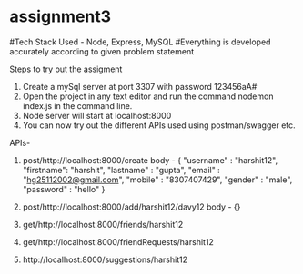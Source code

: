 # assignment3
#Tech Stack Used - Node, Express, MySQL
#Everything is developed accurately according to given problem statement

Steps to try out the assigment
1. Create a mySql server at port 3307 with password 123456aA#
2. Open the project in any text editor and run the command nodemon index.js in the command line.
3. Node server will start at localhost:8000
3. You can now try out the different APIs used using postman/swagger etc.

APIs- 
1. post/http://localhost:8000/create
body - {
        "username" : "harshit12",
        "firstname": "harshit",
        "lastname" : "gupta", 
        "email" : "hg25112002@gmail.com", 
        "mobile" : "8307407429",
        "gender" : "male",
        "password" : "hello"
}

2. post/http://localhost:8000/add/harshit12/davy12
body - {}

3. get/http://localhost:8000/friends/harshit12

4. get/http://localhost:8000/friendRequests/harshit12

5. http://localhost:8000/suggestions/harshit12
